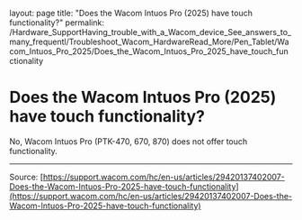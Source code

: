 layout: page
title: "Does the Wacom Intuos Pro (2025) have touch functionality?"
permalink: /Hardware_SupportHaving_trouble_with_a_Wacom_device_See_answers_to_many_frequentl/Troubleshoot_Wacom_HardwareRead_More/Pen_Tablet/Wacom_Intuos_Pro_2025/Does_the_Wacom_Intuos_Pro_2025_have_touch_functionality

# Does the Wacom Intuos Pro (2025) have touch functionality?

No, Wacom Intuos Pro (PTK-470, 670, 870) does not offer touch functionality.

---
Source: [https://support.wacom.com/hc/en-us/articles/29420137402007-Does-the-Wacom-Intuos-Pro-2025-have-touch-functionality](https://support.wacom.com/hc/en-us/articles/29420137402007-Does-the-Wacom-Intuos-Pro-2025-have-touch-functionality)
